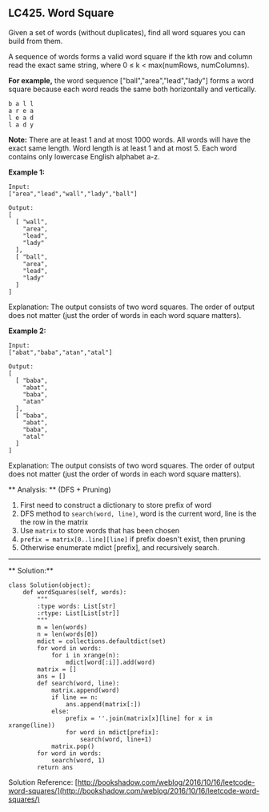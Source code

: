 ## LC425. Word Square

Given a set of words (without duplicates), find all word squares you can build from them.

A sequence of words forms a valid word square if the kth row and column read the exact same string, where 0 ≤ k < max(numRows, numColumns).

**For example,** 
the word sequence ["ball","area","lead","lady"] forms a word square because each word reads the same both horizontally and vertically.

    b a l l
    a r e a
    l e a d
    l a d y

**Note:**
There are at least 1 and at most 1000 words.
All words will have the exact same length.
Word length is at least 1 and at most 5.
Each word contains only lowercase English alphabet a-z.

**Example 1:**

    Input:
    ["area","lead","wall","lady","ball"]

    Output:
    [
      [ "wall",
        "area",
        "lead",
        "lady"
      ],
      [ "ball",
        "area",
        "lead",
        "lady"
      ]
    ]

Explanation:
The output consists of two word squares. The order of output does not matter (just the order of words in each word square matters).

**Example 2:**

    Input:
    ["abat","baba","atan","atal"]

    Output:
    [
      [ "baba",
        "abat",
        "baba",
        "atan"
      ],
      [ "baba",
        "abat",
        "baba",
        "atal"
      ]
    ]

Explanation:
The output consists of two word squares. The order of output does not matter (just the order of words in each word square matters).

** Analysis: **
(DFS + Pruning)
1. First need to construct a dictionary to store prefix of word
2. DFS method to ``search(word, line)``, word is the current word, line is the the row in the matrix
3. Use ``matrix`` to store words that has been chosen
4. ``prefix = matrix[0..line][line]`` if prefix doesn't exist, then pruning
5. Otherwise enumerate mdict [prefix], and recursively search.

---
** Solution:**


    class Solution(object):
        def wordSquares(self, words):
            """
            :type words: List[str]
            :rtype: List[List[str]]
            """
            m = len(words)
            n = len(words[0])
            mdict = collections.defaultdict(set)
            for word in words:
                for i in xrange(n):
                    mdict[word[:i]].add(word)
            matrix = []
            ans = []
            def search(word, line):
                matrix.append(word)
                if line == n:
                    ans.append(matrix[:])
                else:
                    prefix = ''.join(matrix[x][line] for x in xrange(line))
                    for word in mdict[prefix]:
                        search(word, line+1)
                matrix.pop()
            for word in words:
                search(word, 1)
            return ans
            
Solution Reference:
[http://bookshadow.com/weblog/2016/10/16/leetcode-word-squares/](http://bookshadow.com/weblog/2016/10/16/leetcode-word-squares/)